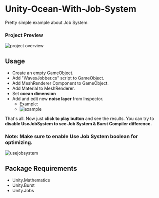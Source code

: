 # Unity-Ocean-With-Job-System
Pretty simple example about Job System.
### Project Preview
![project overview](https://user-images.githubusercontent.com/26025564/220774109-7eed59cb-ccc8-489c-88f0-3462176b88ad.gif)


## Usage
- Create an empty GameObject.
- Add "WavesJobber.cs" script to GameObject.
- Add MeshRenderer Component to GameObject.
- Add Material to MeshRenderer.
- Set **ocean dimension**
- Add and edit new **noise layer** from Inspector. 
  - Example: 
  - ![example](https://user-images.githubusercontent.com/26025564/220772523-0bc32f3c-19f8-4ae9-bba7-ab8365d634c9.png)

That's all.
Now just **click to play button** and see the results. You can try to **disable UseJobSystem to see Job System & Burst Compiler difference.**




### Note: Make sure to enable **Use Job System** boolean for optimizing.

![usejobsystem](https://user-images.githubusercontent.com/26025564/220772755-8a163ccc-5356-4ec4-893a-36ffe8de7e8a.png)

## Package Requirements
- Unity.Mathematics
- Unity.Burst
- Unity.Jobs
